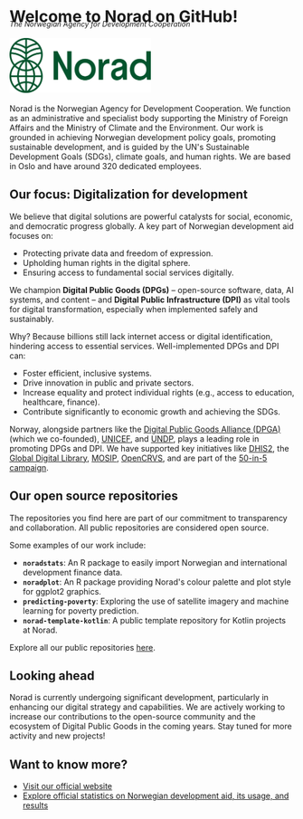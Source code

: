 
<h1 style="border-bottom: none; margin-bottom: -0.7rem;">Welcome to Norad on GitHub!</h1>
<p style="font-size: 0.9em; margin-top: 0; font-style: italic; margin-bottom: 0;">The Norwegian Agency for Development Cooperation</p>
<br>
<img src="assets/norad_logo-green.png" alt="Norad Logo" width="250"/>
<p style="margin-top: 1rem;">
Norad is the Norwegian Agency for Development Cooperation. We function as an administrative and specialist body supporting the Ministry of Foreign Affairs and the Ministry of Climate and the Environment. Our work is grounded in achieving Norwegian development policy goals, promoting sustainable development, and is guided by the UN's Sustainable Development Goals (SDGs), climate goals, and human rights. We are based in Oslo and have around 320 dedicated employees.
</p>



## Our focus: Digitalization for development

We believe that digital solutions are powerful catalysts for social, economic, and democratic progress globally. A key part of Norwegian development aid focuses on:

* Protecting private data and freedom of expression.
* Upholding human rights in the digital sphere.
* Ensuring access to fundamental social services digitally.

We champion **Digital Public Goods (DPGs)** – open-source software, data, AI systems, and content – and **Digital Public Infrastructure (DPI)** as vital tools for digital transformation, especially when implemented safely and sustainably.

Why? Because billions still lack internet access or digital identification, hindering access to essential services. Well-implemented DPGs and DPI can:

* Foster efficient, inclusive systems.
* Drive innovation in public and private sectors.
* Increase equality and protect individual rights (e.g., access to education, healthcare, finance).
* Contribute significantly to economic growth and achieving the SDGs.

Norway, alongside partners like the [Digital Public Goods Alliance (DPGA)](https://www.digitalpublicgoods.net/map) (which we co-founded), [UNICEF](https://www.unicef.no/), and [UNDP](https://www.undp.org/), plays a leading role in promoting DPGs and DPI. We have supported key initiatives like [DHIS2](https://dhis2.org/), the [Global Digital Library](https://digitallibrary.io/), [MOSIP](https://www.mosip.io/), [OpenCRVS](https://www.opencrvs.org/), and are part of the [50-in-5 campaign](https://50in5.net/).

## Our open source repositories

The repositories you find here are part of our commitment to transparency and collaboration. All public repositories are considered open source.

Some examples of our work include:

* **`noradstats`**: An R package to easily import Norwegian and international development finance data.
* **`noradplot`**: An R package providing Norad's colour palette and plot style for ggplot2 graphics.
* **`predicting-poverty`**: Exploring the use of satellite imagery and machine learning for poverty prediction.
* **`norad-template-kotlin`**: A public template repository for Kotlin projects at Norad.

Explore all our public repositories [here](https://github.com/orgs/noradno/repositories).

## Looking ahead

Norad is currently undergoing significant development, particularly in enhancing our digital strategy and capabilities. We are actively working to increase our contributions to the open-source community and the ecosystem of Digital Public Goods in the coming years. Stay tuned for more activity and new projects!


## Want to know more?
- [Visit our official website](https://www.norad.no/)
- [Explore official statistics on Norwegian development aid, its usage, and results](https://resultater.norad.no/)